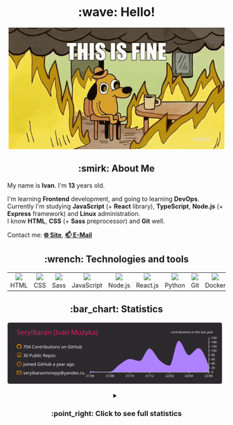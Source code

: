 <h1 align="center">:wave: Hello!</h1>

<p align="center"><img src="images/this-is-fine.gif" /></p>

<h2 align="center">:smirk: About Me</h2>

My name is **Ivan**. I'm **13** years old.

I'm learning **Frontend** development, and going to learning **DevOps**.  
Currently I'm studying **JavaScript** (+ **React** library), **TypeScript**, **Node.js** (+ **Express** framework) and **Linux** administration.  
I know **HTML**, **CSS** (+ **Sass** preprocessor) and **Git** well.  

Contact me: [**:globe_with_meridians: Site**](https://seryibaran.github.io), [**:mailbox: E-Mail**](mailto:seryibaranminepy@yandex.ru)

<h2 align="center">:wrench: Technologies and tools</h2>
<table style="border-size:0px" align="center">
  <tr>
    <td style="border: none;" width="90" align="center"><a href="https://developer.mozilla.org/docs/Web/HTML"><img src="https://cdn.iconscout.com/icon/free/png-64/html-1175208.png"></a>HTML</td>
    <td style="border: none;" width="90" align="center"><a href="https://developer.mozilla.org/docs/Web/CSS"><img src="https://cdn.iconscout.com/icon/free/png-64/css-1175237.png"></a>CSS</td>
    <td style="border: none;" width="90" align="center"><a href="https://sass-lang.com/"><img src="https://cdn.iconscout.com/icon/free/png-64/sass-226054.png"></a>Sass</td>
    <td style="border: none;" width="90" align="center"><a href="https://developer.mozilla.org/docs/Web/JavaScript"><img src="https://cdn.iconscout.com/icon/free/png-64/js-3029998.png"></a>JavaScript</td>
    <td style="border: none;" width="90" align="center"><a href="https://nodejs.org"><img src="https://cdn.iconscout.com/icon/free/png-64/node-js-1174925.png"></a>Node.js</td>
    <td style="border: none;" width="90" align="center"><a href="https://reactjs.org/"><img src="https://cdn.iconscout.com/icon/free/png-64/react-282599.png"></a>React.js</td>
    <td style="border: none;" width="90" align="center"><a href="https://www.python.org/"><img src="https://cdn.iconscout.com/icon/free/png-64/python-2-226051.png"></a>Python</td>
    <td style="border: none;" width="90" align="center"><a href="https://git-scm.com/"><img src="https://cdn.iconscout.com/icon/free/png-64/git-225996.png"></a>Git</td>
    <td style="border: none;" width="90" align="center"><a href="https://www.docker.com/"><img src="https://cdn.iconscout.com/icon/free/png-64/docker-2944835.png"></a>Docker</td>
    <td style="border: none;" width="90" align="center"><a href="https://www.kernel.org/"><img src="https://cdn.iconscout.com/icon/free/png-64/linux-1174928.png"></a>Linux</td>
  </tr>
</table>

<h2 align="center">:bar_chart: Statistics</h2>

<p align="center"><img src="https://raw.githubusercontent.com/SeryiBaran/seryibaran/master/profile-summary-card-output/monokai/0-profile-details.svg" /></p>

<details>
  <summary align="center"><h3>:point_right: <b>Click to see full statistics</b></h3></summary>

<!--START_SECTION:waka-->
![Code Time](http://img.shields.io/badge/Code%20Time-24%20hrs%2057%20mins-blue)

![Profile Views](http://img.shields.io/badge/Profile%20Views-0-blue)

**🐱 My GitHub Data** 

> 🏆 447 Contributions in the Year 2022
 > 
> 📦 259.1 kB Used in GitHub's Storage 
 > 
> 🚫 Not Opted to Hire
 > 
> 📜 35 Public Repositories 
 > 
> 🔑 1 Private Repository 
 > 
**I'm an Early 🐤** 

```text
🌞 Morning    116 commits    █████░░░░░░░░░░░░░░░░░░░░   20.21% 
🌆 Daytime    321 commits    ██████████████░░░░░░░░░░░   55.92% 
🌃 Evening    137 commits    ██████░░░░░░░░░░░░░░░░░░░   23.87% 
🌙 Night      0 commits      ░░░░░░░░░░░░░░░░░░░░░░░░░   0.0%

```
📅 **I'm Most Productive on Wednesday** 

```text
Monday       84 commits     ███░░░░░░░░░░░░░░░░░░░░░░   14.63% 
Tuesday      68 commits     ███░░░░░░░░░░░░░░░░░░░░░░   11.85% 
Wednesday    119 commits    █████░░░░░░░░░░░░░░░░░░░░   20.73% 
Thursday     63 commits     ██░░░░░░░░░░░░░░░░░░░░░░░   10.98% 
Friday       103 commits    ████░░░░░░░░░░░░░░░░░░░░░   17.94% 
Saturday     78 commits     ███░░░░░░░░░░░░░░░░░░░░░░   13.59% 
Sunday       59 commits     ██░░░░░░░░░░░░░░░░░░░░░░░   10.28%

```


📊 **This Week I Spent My Time On** 

```text
⌚︎ Time Zone: Europe/Moscow

💬 Programming Languages: 
JavaScript               31 mins             ███████████████████░░░░░░   75.52% 
HTML                     4 mins              ██░░░░░░░░░░░░░░░░░░░░░░░   9.74% 
Other                    2 mins              █░░░░░░░░░░░░░░░░░░░░░░░░   6.64% 
Sublime Text Config      2 mins              █░░░░░░░░░░░░░░░░░░░░░░░░   6.16% 
SCSS                     0 secs              ░░░░░░░░░░░░░░░░░░░░░░░░░   1.94%

🔥 Editors: 
Sublime Text             37 mins             ██████████████████████░░░   88.7% 
VS Code                  4 mins              ██░░░░░░░░░░░░░░░░░░░░░░░   11.3%

🐱‍💻 Projects: 
my-server                12 mins             ███████░░░░░░░░░░░░░░░░░░   29.2% 
learn-web                8 mins              █████░░░░░░░░░░░░░░░░░░░░   20.99% 
https-test               7 mins              ████░░░░░░░░░░░░░░░░░░░░░   18.62% 
Unknown Project          5 mins              ███░░░░░░░░░░░░░░░░░░░░░░   12.79% 
testvite                 4 mins              ██░░░░░░░░░░░░░░░░░░░░░░░   11.3%

💻 Operating System: 
Linux                    42 mins             █████████████████████████   100.0%

```

**I Mostly Code in HTML** 

```text
HTML                     9 repos             ███████░░░░░░░░░░░░░░░░░░   29.03% 
JavaScript               6 repos             ████░░░░░░░░░░░░░░░░░░░░░   19.35% 
SCSS                     5 repos             ████░░░░░░░░░░░░░░░░░░░░░   16.13% 
Python                   4 repos             ███░░░░░░░░░░░░░░░░░░░░░░   12.9% 
CSS                      3 repos             ██░░░░░░░░░░░░░░░░░░░░░░░   9.68%

```


**Timeline**

![Chart not found](https://raw.githubusercontent.com/SeryiBaran/SeryiBaran/master/charts/bar_graph.png) 


 Last Updated on 14/06/2022 16:39:12 UTC
<!--END_SECTION:waka-->

</details>
